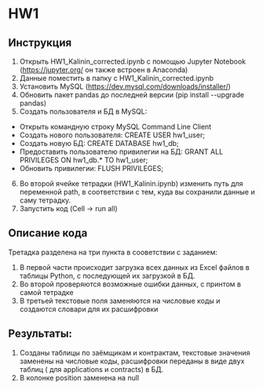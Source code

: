 # HW1
## Инструкция 
1. Открыть HW1_Kalinin_corrected.ipynb с помощью Jupyter Notebook (https://jupyter.org/ он также встроен в Anaconda)
2. Данные поместить в папку с HW1_Kalinin_corrected.ipynb
3. Установить MySQL (https://dev.mysql.com/downloads/installer/)
4. Обновить пакет pandas до последней версии (pip install --upgrade pandas)
5. Создать пользователя и БД в MySQL:
  + Открыть командную строку MySQL Command Line Client
  + Создать нового пользователя: CREATE USER hw1_user;
  + Создать новую БД: CREATE DATABASE hw1_db;
  + Предоставить пользователю привилегии на БД: GRANT ALL PRIVILEGES ON hw1_db.* TO hw1_user;
  + Обновить привилегии: FLUSH PRIVILEGES;

6. Во второй ячейке тетрадки (HW1_Kalinin.ipynb) изменить путь для переменной path, в соответствии с тем, куда вы сохранили данные и саму тетрадку.
7. Запустить код (Cell -> run all)

## Описание кода
Третадка разделена на три пункта в сооветствии с заданием:
1) В первой части происходит загрузка всех данных из Excel файлов в таблицы Python, с последующей их загрузкой в БД.
2) Во второй проверяются возможные ошибки данных, с принтом в самой тетрадке
3) В третьей текстовые поля заменяются на числовые коды и создаются словари для их расшифровки

## Результаты:
1. Созданы таблицы по заёмщикам и контрактам, текстовые значения заменены на числовые коды, расшифровки переданы в виде двух таблиц ( для applications и contracts) в БД.
2. В колонке position <undefined> заменена на null
